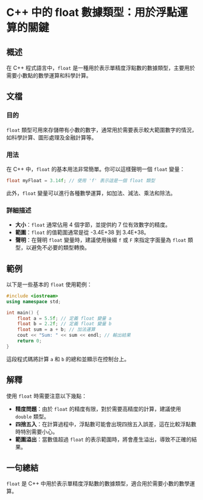 <!--
Meta Description: # C++ 中的 float 數據類型：用於浮點運算的關鍵 ## 概述 在 C++ 程式語言中，`float` 是一種用於表示單精度浮點數的數據類型，主要用於需要小數點的數學運算和科學計算。 ## 文檔 ### 目的 `float` 類型可用來存儲帶有小數的數字，通常用於需要表示較大範圍數字的情況，...
Meta Keywords: float, sum, cpp, 數據類型, 用於浮點運算的關鍵
-->

# C++ 中的 float 數據類型：用於浮點運算的關鍵

## 概述
在 C++ 程式語言中，`float` 是一種用於表示單精度浮點數的數據類型，主要用於需要小數點的數學運算和科學計算。

## 文檔
### 目的
`float` 類型可用來存儲帶有小數的數字，通常用於需要表示較大範圍數字的情況，如科學計算、圖形處理及金融計算等。

### 用法
在 C++ 中，`float` 的基本用法非常簡單。你可以這樣聲明一個 `float` 變量：

```cpp
float myFloat = 3.14f; // 使用 'f' 表示這是一個 float 類型
```

此外，`float` 變量可以進行各種數學運算，如加法、減法、乘法和除法。

### 詳細描述
- **大小**：`float` 通常佔用 4 個字節，並提供約 7 位有效數字的精度。
- **範圍**：`float` 的值範圍通常是從 -3.4E+38 到 3.4E+38。
- **聲明**：在聲明 `float` 變量時，建議使用後綴 `f` 或 `F` 來指定字面量為 `float` 類型，以避免不必要的類型轉換。

## 範例
以下是一些基本的 `float` 使用範例：

```cpp
#include <iostream>
using namespace std;

int main() {
    float a = 5.5f; // 定義 float 變量 a
    float b = 2.2f; // 定義 float 變量 b
    float sum = a + b; // 加法運算
    cout << "Sum: " << sum << endl; // 輸出結果
    return 0;
}
```

這段程式碼將計算 `a` 和 `b` 的總和並顯示在控制台上。

## 解釋
使用 `float` 時需要注意以下幾點：
- **精度問題**：由於 `float` 的精度有限，對於需要高精度的計算，建議使用 `double` 類型。
- **四捨五入**：在計算過程中，浮點數可能會出現四捨五入誤差，這在比較浮點數時特別需要小心。
- **範圍溢出**：當數值超過 `float` 的表示範圍時，將會產生溢出，導致不正確的結果。

## 一句總結
`float` 是 C++ 中用於表示單精度浮點數的數據類型，適合用於需要小數的數學運算。